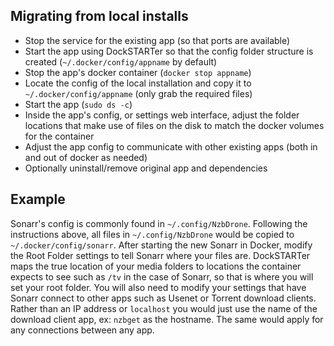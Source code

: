 ## Migrating from local installs

- Stop the service for the existing app (so that ports are available)
- Start the app using DockSTARTer so that the config folder structure is created (`~/.docker/config/appname` by default)
- Stop the app's docker container (`docker stop appname`)
- Locate the config of the local installation and copy it to `~/.docker/config/appname` (only grab the required files)
- Start the app (`sudo ds -c`)
- Inside the app's config, or settings web interface, adjust the folder locations that make use of files on the disk to match the docker volumes for the container
- Adjust the app config to communicate with other existing apps (both in and out of docker as needed)
- Optionally uninstall/remove original app and dependencies

## Example

Sonarr's config is commonly found in `~/.config/NzbDrone`. Following the instructions above, all files in `~/.config/NzbDrone` would be copied to `~/.docker/config/sonarr`. After starting the new Sonarr in Docker, modify the Root Folder settings to tell Sonarr where your files are. DockSTARTer maps the true location of your media folders to locations the container expects to see such as `/tv` in the case of Sonarr, so that is where you will set your root folder. You will also need to modify your settings that have Sonarr connect to other apps such as Usenet or Torrent download clients. Rather than an IP address or `localhost` you would just use the name of the download client app, ex: `nzbget` as the hostname. The same would apply for any connections between any app.
